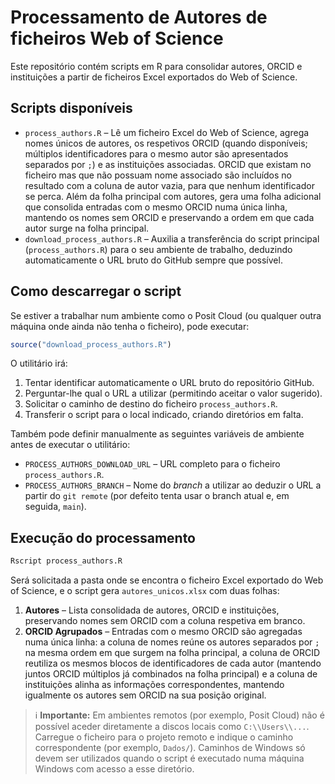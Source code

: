 # Processamento de Autores de ficheiros Web of Science

Este repositório contém scripts em R para consolidar autores, ORCID e instituições
a partir de ficheiros Excel exportados do Web of Science.

## Scripts disponíveis

- `process_authors.R` – Lê um ficheiro Excel do Web of Science, agrega nomes
  únicos de autores, os respetivos ORCID (quando disponíveis; múltiplos
  identificadores para o mesmo autor são apresentados separados por `;`) e as
  instituições associadas. ORCID que existam no ficheiro mas que não possuam
  nome associado são incluídos no resultado com a coluna de autor vazia, para
  que nenhum identificador se perca. Além da folha principal com autores,
  gera uma folha adicional que consolida entradas com o mesmo ORCID numa única
  linha, mantendo os nomes sem ORCID e preservando a ordem em que cada autor
  surge na folha principal.
- `download_process_authors.R` – Auxilia a transferência do script principal
  (`process_authors.R`) para o seu ambiente de trabalho, deduzindo
  automaticamente o URL bruto do GitHub sempre que possível.

## Como descarregar o script

Se estiver a trabalhar num ambiente como o Posit Cloud (ou qualquer outra
máquina onde ainda não tenha o ficheiro), pode executar:

```r
source("download_process_authors.R")
```

O utilitário irá:

1. Tentar identificar automaticamente o URL bruto do repositório GitHub.
2. Perguntar-lhe qual o URL a utilizar (permitindo aceitar o valor sugerido).
3. Solicitar o caminho de destino do ficheiro `process_authors.R`.
4. Transferir o script para o local indicado, criando diretórios em falta.

Também pode definir manualmente as seguintes variáveis de ambiente antes de
executar o utilitário:

- `PROCESS_AUTHORS_DOWNLOAD_URL` – URL completo para o ficheiro `process_authors.R`.
- `PROCESS_AUTHORS_BRANCH` – Nome do *branch* a utilizar ao deduzir o URL a
  partir do `git remote` (por defeito tenta usar o branch atual e, em seguida,
  `main`).

## Execução do processamento

```bash
Rscript process_authors.R
```

Será solicitada a pasta onde se encontra o ficheiro Excel exportado do Web of
Science, e o script gera `autores_unicos.xlsx` com duas folhas:

1. **Autores** – Lista consolidada de autores, ORCID e instituições, preservando
   nomes sem ORCID com a coluna respetiva em branco.
2. **ORCID Agrupados** – Entradas com o mesmo ORCID são agregadas numa única
   linha: a coluna de nomes reúne os autores separados por `;` na mesma ordem
   em que surgem na folha principal, a coluna de ORCID reutiliza os mesmos
   blocos de identificadores de cada autor (mantendo juntos ORCID múltiplos
   já combinados na folha principal) e a coluna de instituições alinha as
   informações correspondentes, mantendo igualmente os autores sem ORCID na sua
   posição original.

> ℹ️ **Importante:** Em ambientes remotos (por exemplo, Posit Cloud) não é
> possível aceder diretamente a discos locais como `C:\\Users\\...`. Carregue o
> ficheiro para o projeto remoto e indique o caminho correspondente (por
> exemplo, `Dados/`). Caminhos de Windows só devem ser utilizados quando o
> script é executado numa máquina Windows com acesso a esse diretório.
